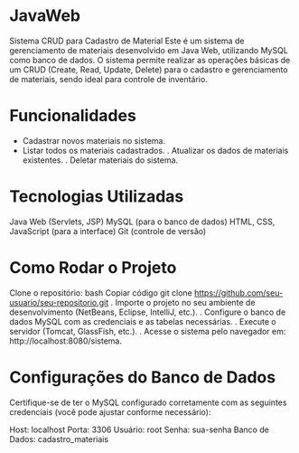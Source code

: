 # JavaWeb
Sistema CRUD para Cadastro de Material  Este é um sistema de gerenciamento de materiais desenvolvido em Java Web, utilizando MySQL como banco de dados. O sistema permite realizar as operações básicas de um CRUD (Create, Read, Update, Delete) para o cadastro e gerenciamento de materiais, sendo ideal para controle de inventário.
# Funcionalidades
- Cadastrar novos materiais no sistema.
- Listar todos os materiais cadastrados.
. Atualizar os dados de materiais existentes.
. Deletar materiais do sistema.
# Tecnologias Utilizadas
Java Web (Servlets, JSP)
MySQL (para o banco de dados)
HTML, CSS, JavaScript (para a interface)
Git (controle de versão)
# Como Rodar o Projeto
Clone o repositório:
bash
Copiar código
git clone https://github.com/seu-usuario/seu-repositorio.git
. Importe o projeto no seu ambiente de desenvolvimento (NetBeans, Eclipse, IntelliJ, etc.).
. Configure o banco de dados MySQL com as credenciais e as tabelas necessárias.
. Execute o servidor (Tomcat, GlassFish, etc.).
. Acesse o sistema pelo navegador em: http://localhost:8080/sistema.
# Configurações do Banco de Dados
Certifique-se de ter o MySQL configurado corretamente com as seguintes credenciais (você pode ajustar conforme necessário):

Host: localhost
Porta: 3306
Usuário: root
Senha: sua-senha
Banco de Dados: cadastro_materiais
